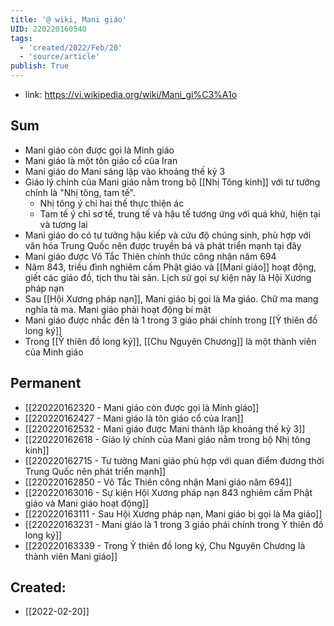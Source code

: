 ```yaml
---
title: '@ wiki, Mani giáo'
UID: 220220160540
tags:
  - 'created/2022/Feb/20'
  - 'source/article'
publish: True
---
```

- link: https://vi.wikipedia.org/wiki/Mani_gi%C3%A1o

## Sum
- Mani giáo còn được gọi là Minh giáo
- Mani giáo là một tôn giáo cổ của Iran
- Mani giáo do Mani sáng lập vào khoảng thế kỷ 3
- Giáo lý chính của Mani giáo nằm trong bộ [[Nhị Tông kinh]] với tư tưởng chính là "Nhị tông, tam tế".
	- Nhị tông ý chỉ hai thế thực thiện ác
	- Tam tế ý chỉ sơ tế, trung tế và hậu tế tương ứng với quá khứ, hiện tại và tương lai
- Mani giáo do có tư tưởng hậu kiếp và cứu độ chúng sinh,  phù hợp với văn hóa Trung Quốc nên được truyền bá và phát triển mạnh tại đây
- Mani giáo được Võ Tắc Thiên chính thức công nhận năm 694
- Năm 843, triều đình nghiêm cấm Phật giáo và [[Mani giáo]] hoạt động, giết các giáo đồ, tịch thu tài sản. Lịch sử gọi sự kiện này là Hội Xương pháp nạn
- Sau [[Hội Xương pháp nạn]], Mani giáo bị gọi là Ma giáo. Chữ ma mang nghĩa tà ma. Mani giáo phải hoạt động bí mật
- Mani giáo được nhắc đến là 1 trong 3 giáo phái chính trong [[Ỷ thiên đồ long ký]]
- Trong [[Ỷ thiên đồ long ký]], [[Chu Nguyên Chương]] là một thành viên của Minh giáo

## Permanent
- [[220220162320 - Mani giáo còn được gọi là Minh giáo]]
- [[220220162427 - Mani giáo là tôn giáo cổ của Iran]]
- [[220220162532 - Mani giáo được Mani thành lập khoảng thế kỷ 3]]
- [[220220162618 - Giáo lý chính của Mani giáo nằm trong bộ Nhị tông kinh]]
- [[220220162715 - Tư tưởng Mani giáo phù hợp với quan điểm đương thời Trung Quốc nên phát triển mạnh]]
- [[220220162850 - Võ Tắc Thiên công nhận Mani giáo năm 694]]
- [[220220163016 - Sự kiện Hội Xương pháp nạn 843 nghiêm cấm Phật giáo và Mani giáo hoạt động]]
- [[220220163111 - Sau Hội Xương pháp nạn, Mani giáo bị gọi là Ma giáo]]
- [[220220163231 - Mani giáo  là 1 trong 3 giáo phái chính trong Ỷ thiên đồ long ký]]
- [[220220163339 - Trong Ỷ thiên đồ long ký, Chu Nguyên Chương là thành viên Mani giáo]]



## Created:
- [[2022-02-20]]
